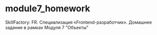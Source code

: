 # module7_homework
SkillFactory: FR. Специализация «Frontend-разработчик». Домашнее задание в рамках Модуля 7 "Объекты"
